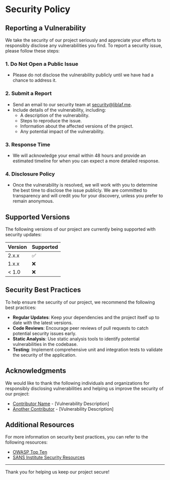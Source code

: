 # Security Policy

## Reporting a Vulnerability

We take the security of our project seriously and appreciate your efforts to responsibly disclose any vulnerabilities you find. To report a security issue, please follow these steps:

### 1. **Do Not Open a Public Issue**

- Please do not disclose the vulnerability publicly until we have had a chance to address it.

### 2. **Submit a Report**

- Send an email to our security team at [security@liblaf.me](mailto:security@liblaf.me).
- Include details of the vulnerability, including:
  - A description of the vulnerability.
  - Steps to reproduce the issue.
  - Information about the affected versions of the project.
  - Any potential impact of the vulnerability.

### 3. **Response Time**

- We will acknowledge your email within 48 hours and provide an estimated timeline for when you can expect a more detailed response.

### 4. **Disclosure Policy**

- Once the vulnerability is resolved, we will work with you to determine the best time to disclose the issue publicly. We are committed to transparency and will credit you for your discovery, unless you prefer to remain anonymous.

## Supported Versions

The following versions of our project are currently being supported with security updates:

| Version | Supported          |
| ------- | ------------------ |
| 2.x.x   | :white_check_mark: |
| 1.x.x   | :x:                |
| < 1.0   | :x:                |

## Security Best Practices

To help ensure the security of our project, we recommend the following best practices:

- **Regular Updates**: Keep your dependencies and the project itself up to date with the latest versions.
- **Code Reviews**: Encourage peer reviews of pull requests to catch potential security issues early.
- **Static Analysis**: Use static analysis tools to identify potential vulnerabilities in the codebase.
- **Testing**: Implement comprehensive unit and integration tests to validate the security of the application.

## Acknowledgments

We would like to thank the following individuals and organizations for responsibly disclosing vulnerabilities and helping us improve the security of our project:

- [Contributor Name](https://github.com/contributor) - [Vulnerability Description]
- [Another Contributor](https://github.com/another-contributor) - [Vulnerability Description]

## Additional Resources

For more information on security best practices, you can refer to the following resources:

- [OWASP Top Ten](https://owasp.org/www-project-top-ten/)
- [SANS Institute Security Resources](https://www.sans.org/security-resources/)

---

Thank you for helping us keep our project secure!
